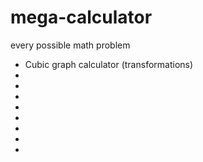 # mega-calculator
every possible math problem
- Cubic graph calculator (transformations)
-
-
-
-
-
-
-
-
